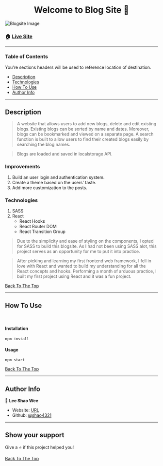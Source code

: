 <h1 align="center" id="top">Welcome to Blog Site 👋</h1>

![Blogsite Image](https://i.ibb.co/pyJv6ZB/Blogsite.png)

### 🏠 [Live Site](https://shaoblogsite.netlify.app/)

---

### Table of Contents

You're sections headers will be used to reference location of destination.

- [Description](#description)
- [Technologies](#technologies)
- [How To Use](#how-to-use)
- [Author Info](#author-info)

---

## Description

> A website that allows users to add new blogs, delete and edit existing blogs. Existing blogs can be sorted by name and dates. Moreover, blogs can be bookmarked and viewed on a separate page. A search function is built to allow users to find their created blogs easily by searching the blog names.

> Blogs are loaded and saved in localstorage API.

### Improvements
1. Build an user login and authentication system. 
2. Create a theme based on the users' taste.
3. Add more customization to the posts.

### Technologies

1. SASS
2. React
   - React Hooks
   - React Router DOM
   - React Transition Group

> Due to the simplicity and ease of styling on the components, I opted for SASS to build this blogsite. As I had not been using SASS alot, this project serves as an opportunity for me to put it into practice.

> After picking and learning my first frontend web framework, I fell in love with React and wanted to build my understanding for all the React concepts and hooks. Performing a month of arduous practice, I built my first project using React and it was a fun project.

[Back To The Top](#top)

---

## How To Use

<br/>

#### Installation

```
npm install
```

#### Usage

```
npm start
```

[Back To The Top](#top)

---

## Author Info

👤 **Lee Shao Wee**

- Website: [URL](https://leeshaowee.netlify.app/)
- Github: [@shao4321](https://github.com/shao4321)

---

## Show your support

Give a ⭐️ if this project helped you!

[Back To The Top](#top)
